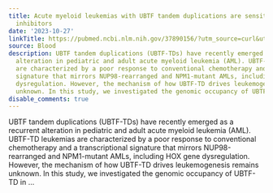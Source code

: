```yaml
---
title: Acute myeloid leukemias with UBTF tandem duplications are sensitive to Menin
  inhibitors
date: '2023-10-27'
linkTitle: https://pubmed.ncbi.nlm.nih.gov/37890156/?utm_source=curl&utm_medium=rss&utm_campaign=journals&utm_content=7603509&fc=None&ff=20231028180731&v=2.17.9.post6+86293ac
source: Blood
description: UBTF tandem duplications (UBTF-TDs) have recently emerged as a recurrent
  alteration in pediatric and adult acute myeloid leukemia (AML). UBTF-TD leukemias
  are characterized by a poor response to conventional chemotherapy and a transcriptional
  signature that mirrors NUP98-rearranged and NPM1-mutant AMLs, including HOX gene
  dysregulation. However, the mechanism of how UBTF-TD drives leukemogenesis remains
  unknown. In this study, we investigated the genomic occupancy of UBTF-TD in ...
disable_comments: true
---
```

UBTF tandem duplications (UBTF-TDs) have recently emerged as a recurrent alteration in pediatric and adult acute myeloid leukemia (AML). UBTF-TD leukemias are characterized by a poor response to conventional chemotherapy and a transcriptional signature that mirrors NUP98-rearranged and NPM1-mutant AMLs, including HOX gene dysregulation. However, the mechanism of how UBTF-TD drives leukemogenesis remains unknown. In this study, we investigated the genomic occupancy of UBTF-TD in ...